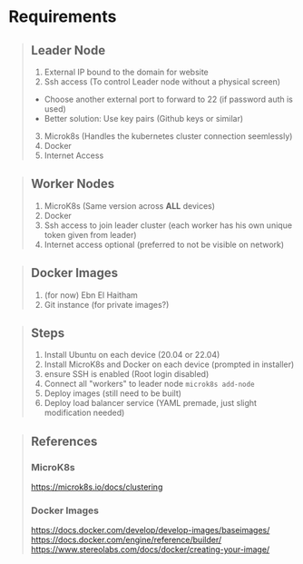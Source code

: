 # Requirements
>## Leader Node
>1. External IP bound to the domain for website
>2. Ssh access (To control Leader node without a physical screen)
>   - Choose another external port to forward to 22 (if password auth is used)
>   - Better solution: Use key pairs (Github keys or similar)
>3. Microk8s (Handles the kubernetes cluster connection seemlessly)
>4. Docker
>5. Internet Access

> ## Worker Nodes
> 1. MicroK8s (Same version across **ALL** devices)
> 2. Docker
> 3. Ssh access to join leader cluster (each worker has his own unique token given from leader)
> 4. Internet access optional (preferred to not be visible on network)

>## Docker Images
>1. (for now) Ebn El Haitham 
>2. Git instance (for private images?)

>## Steps
>1. Install Ubuntu on each device (20.04 or 22.04)
>2. Install MicroK8s and Docker on each device (prompted in installer)
>3. ensure SSH is enabled (Root login disabled)
>4. Connect all "workers" to leader node `microk8s add-node` 
>5. Deploy images (still need to be built)
>6. Deploy load balancer service (YAML premade, just slight modification needed)

>## References
>### MicroK8s
>https://microk8s.io/docs/clustering
>### Docker Images
>https://docs.docker.com/develop/develop-images/baseimages/
>https://docs.docker.com/engine/reference/builder/
>https://www.stereolabs.com/docs/docker/creating-your-image/


